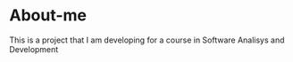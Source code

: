 # About-me
 This is a project that I am developing for a course in Software Analisys and Development
